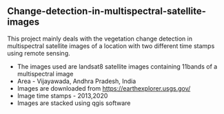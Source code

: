 ## Change-detection-in-multispectral-satellite-images

This project mainly deals with the vegetation change detection in multispectral satellite images of a location with two different time stamps using remote sensing.
 * The images used are landsat8 satellite images containing 11bands of a multispectral image
 * Area - Vijayawada, Andhra Pradesh, India 
 * Images are downloaded from https://earthexplorer.usgs.gov/ 
 * Image time stamps - 2013,2020
 * Images are stacked using qgis software


